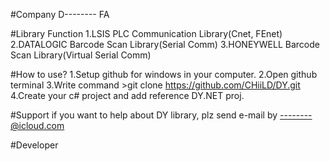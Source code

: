 ﻿#Company
D-------- FA
 
#Library Function
1.LSIS PLC Communication Library(Cnet, FEnet)
2.DATALOGIC Barcode Scan Library(Serial Comm)
3.HONEYWELL Barcode Scan Library(Virtual Serial Comm)

#How to use?
1.Setup github for windows in your computer.
2.Open github terminal 
3.Write command >git clone https://github.com/CHiiLD/DY.git
4.Create your c# project and add reference DY.NET proj.

#Support
if you want to help about DY library, plz send e-mail by --------@icloud.com

#Developer
